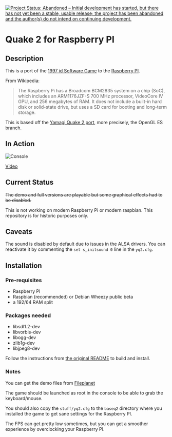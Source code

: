 [![Project Status: Abandoned – Initial development has started, but there has not yet been a stable, usable release; the project has been abandoned and the author(s) do not intend on continuing development.](https://www.repostatus.org/badges/latest/abandoned.svg)](https://www.repostatus.org/#abandoned)

# Quake 2 for Raspberry PI

## Description

This is a port of the [1997 id Software Game](http://en.wikipedia.org/wiki/Quake_2) to the [Raspberry PI](http://www.raspberrypi.org/).

From Wikipedia:

> The Raspberry Pi has a Broadcom BCM2835 system on a chip (SoC), which includes an ARM1176JZF-S 700 MHz processor, VideoCore IV GPU, and 256 megabytes of RAM. It does not include a built-in hard disk or solid-state drive, but uses a SD card for booting and long-term storage.

This is based off the [Yamagi Quake 2 port](http://www.yamagi.org/quake2/), more precisely, the OpenGL ES branch.

## In Action

![Console](https://github.com/reefab/yquake2/raw/raspberry/stuff/photo.jpg)

[Video](http://www.youtube.com/watch?v=lD2K1JtsNYs)

## Current Status

~~The demo and full versions are playable but some graphical effects had to be disabled.~~

This is not working on modern Raspberry Pi or modern raspbian. This repository is for historic purposes only.

## Caveats

The sound is disabled by default due to issues in the ALSA drivers. You can reactivate it by commenting the `set s_initsound 0` line in the `yq2.cfg`.

## Installation

### Pre-requisites

 * Raspberry PI
 * Raspbian (recommended) or Debian Wheezy public beta
 * a 192/64 RAM split

### Packages needed

 * libsdl1.2-dev
 * libvorbis-dev
 * libogg-dev
 * zlib1g-dev
 * libjpeg8-dev

Follow the instructions from [the original README](https://github.com/reefab/yquake2/blob/raspberry/README) to build and install.

### Notes

You can get the demo files from [Fileplanet](http://www.fileplanet.com/6584/0/fileinfo/Quake-2-Demo-v3.14)

The game should be launched as root in the console to be able to grab the keyboard/mouse.

You should also copy the `stuff/yq2.cfg` to the `baseq2` directory where you installed the game to get sane settings for the Raspberry PI.

The FPS can get pretty low sometimes, but you can get a smoother experience by overclocking your Raspberry PI.
